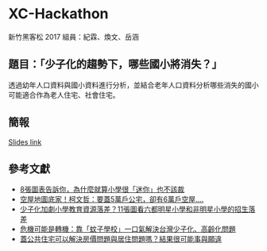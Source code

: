 # XC-Hackathon
新竹黑客松 2017
組員：紀霖、煥文、岳涵

## 題目：「少子化的趨勢下，哪些國小將消失？」
透過幼年人口資料與國小資料進行分析，並結合老年人口資料分析哪些消失的國小可能適合作為老人住宅、社會住宅。

## 簡報
[Slides link](http://slides.com/lujames13/deck-1#/)

## 參考文獻

- [8張圖表告訴你，為什麼就算小學很「迷你」也不該裁](https://www.thenewslens.com/article/24004)
- [空屋地圖底家！柯文哲：要蓋5萬戶公宅，卻有6萬戶空屋....](https://www.thenewslens.com/article/49098)
- [少子化加劇小學教育資源落差？11張圖看六都明星小學和非明星小學的招生落差](https://www.thenewslens.com/article/29269)
- [危機可能是轉機：靠「蚊子學校」一口氣解決台灣少子化、高齡化問題](https://www.thenewslens.com/article/18406)
- [蓋公共住宅可以解決房價問題與居住問題嗎？結果很可能事與願違](https://www.thenewslens.com/article/41055)
